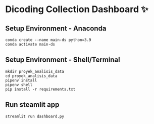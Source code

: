 # Dicoding Collection Dashboard ✨

## Setup Environment - Anaconda
```
conda create --name main-ds python=3.9
conda activate main-ds
```

## Setup Environment - Shell/Terminal
```
mkdir proyek_analisis_data
cd proyek_analisis_data
pipenv install
pipenv shell
pip install -r requirements.txt
```

## Run steamlit app
```
streamlit run dashboard.py
```